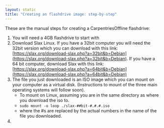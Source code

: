 ```yaml
---
layout: static
title: "Creating an flashdrive image: step-by-step"
---
```


These are the manual steps for creating a CarpentriesOffline flashdrive:

1. You will need a 4GB flashdrive to start with 
1. Download Slax Linux. If you have a 32bit computer you will need the 32bit version which you can download with this link: [https://slax.org/download-slax.php?a=32bit&b=Debian](https://slax.org/download-slax.php?a=32bit&b=Debian). If you have a 64 bit computer, download Slax with this link: [https://slax.org/download-slax.php?a=64bit&b=Debian](https://slax.org/download-slax.php?a=64bit&b=Debian)
1. The file you just downloaded is an ISO image which you can mount on your computer as a virtual disk. (Instructions to mount of the three main operating systems will follow soon).
	- To mount on Linux, assuming you are in the same directory as where you download the iso to.
	- `sudo mount -o loop ./slax-##bit-#.#.#.iso` 
	- where the #s are replaced by the actual numbers in the name of the file you downloaded.
1.  


